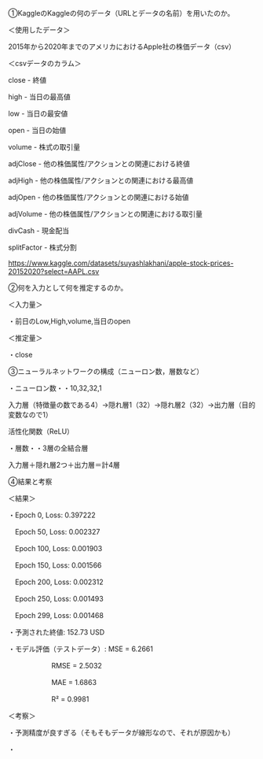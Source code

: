 ①KaggleのKaggleの何のデータ（URLとデータの名前）を用いたのか。

＜使用したデータ＞

2015年から2020年までのアメリカにおけるApple社の株価データ（csv）

＜csvデータのカラム＞

close - 終値

high - 当日の最高値

low - 当日の最安値

open - 当日の始値

volume - 株式の取引量

adjClose - 他の株価属性/アクションとの関連における終値

adjHigh - 他の株価属性/アクションとの関連における最高値

adjOpen - 他の株価属性/アクションとの関連における始値

adjVolume - 他の株価属性/アクションとの関連における取引量

divCash - 現金配当

splitFactor - 株式分割

https://www.kaggle.com/datasets/suyashlakhani/apple-stock-prices-20152020?select=AAPL.csv

②何を入力として何を推定するのか。

＜入力量＞

・前日のLow,High,volume,当日のopen

＜推定量＞

・close

③ニューラルネットワークの構成（ニューロン数，層数など）

・ニューロン数・・10,32,32,1

入力層（特徴量の数である4）→隠れ層1（32）→隠れ層2（32）→出力層（目的変数なので1）

活性化関数（ReLU）

・層数・・3層の全結合層

入力層＋隠れ層2つ＋出力層＝計4層

④結果と考察

＜結果＞

・Epoch 0, Loss: 0.397222

　Epoch 50, Loss: 0.002327

　Epoch 100, Loss: 0.001903

　Epoch 150, Loss: 0.001566

　Epoch 200, Loss: 0.002312

　Epoch 250, Loss: 0.001493

　Epoch 299, Loss: 0.001468

・予測された終値: 152.73 USD

・モデル評価（テストデータ）: MSE = 6.2661

　　　　　　                RMSE = 2.5032

　　　　　　                MAE = 1.6863

　　　　　　                 R² = 0.9981

＜考察＞

・予測精度が良すぎる（そもそもデータが線形なので、それが原因かも）

・
